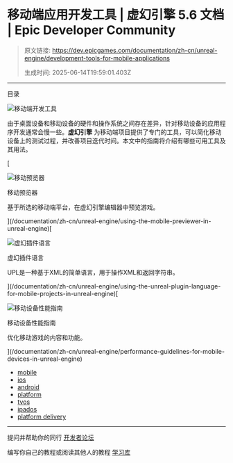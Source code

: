 # 移动端应用开发工具 | 虚幻引擎 5.6 文档 | Epic Developer Community

> 原文链接: https://dev.epicgames.com/documentation/zh-cn/unreal-engine/development-tools-for-mobile-applications
> 
> 生成时间: 2025-06-14T19:59:01.403Z

---

目录

![移动端开发工具](https://dev.epicgames.com/community/api/documentation/image/b8f51af3-343f-406d-a5fc-ded1fcb8819f?resizing_type=fill&width=1920&height=335)

由于桌面设备和移动设备的硬件和操作系统之间存在差异，针对移动设备的应用程序开发通常会慢一些。**虚幻引擎** 为移动端项目提供了专门的工具，可以简化移动设备上的测试过程，并改善项目迭代时间。本文中的指南将介绍有哪些可用工具及其用法。

[

![移动预览器](https://d1iv7db44yhgxn.cloudfront.net/documentation/images/321ae035-209d-4da9-b2db-475745f75ee0/mobilepreview_topic.png)

移动预览器

基于所选的移动端平台，在虚幻引擎编辑器中预览游戏。





](/documentation/zh-cn/unreal-engine/using-the-mobile-previewer-in-unreal-engine)[

![虚幻插件语言](https://d1iv7db44yhgxn.cloudfront.net/documentation/images/247dafd1-a72e-4f6b-baf6-bcbae7984b07/placeholder_topic.png)

虚幻插件语言

UPL是一种基于XML的简单语言，用于操作XML和返回字符串。





](/documentation/zh-cn/unreal-engine/using-the-unreal-plugin-language-for-mobile-projects-in-unreal-engine)[

![移动设备性能指南](https://d1iv7db44yhgxn.cloudfront.net/documentation/images/476e2fe7-c0d1-4001-8857-cd95fc381b76/placeholder_topic.png)

移动设备性能指南

优化移动游戏的内容和功能。





](/documentation/zh-cn/unreal-engine/performance-guidelines-for-mobile-devices-in-unreal-engine)

-   [mobile](https://dev.epicgames.com/community/search?query=mobile)
-   [ios](https://dev.epicgames.com/community/search?query=ios)
-   [android](https://dev.epicgames.com/community/search?query=android)
-   [platform](https://dev.epicgames.com/community/search?query=platform)
-   [tvos](https://dev.epicgames.com/community/search?query=tvos)
-   [ipados](https://dev.epicgames.com/community/search?query=ipados)
-   [platform delivery](https://dev.epicgames.com/community/search?query=platform%20delivery)

* * *

提问并帮助你的同行 [开发者论坛](https://forums.unrealengine.com/categories?tag=unreal-engine)

编写你自己的教程或阅读其他人的教程 [学习库](https://dev.epicgames.com/community/unreal-engine/learning)